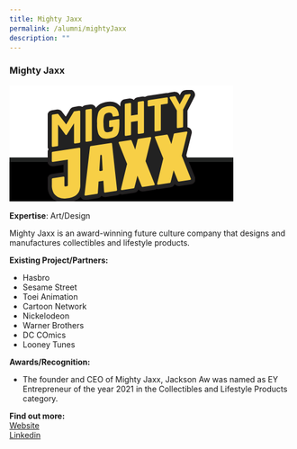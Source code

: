 ```yaml
---
title: Mighty Jaxx
permalink: /alumni/mightyJaxx
description: ""
---
```

### Mighty Jaxx

![Alt text for image on Isomer site](/images/alumni/mightyjaxx.png)

**Expertise**: 
Art/Design

Mighty Jaxx is an award-winning future culture company that designs and manufactures collectibles and lifestyle products.

**Existing Project/Partners:**
* Hasbro
* Sesame Street
* Toei Animation
* Cartoon Network
* Nickelodeon
* Warner Brothers
* DC COmics
* Looney Tunes

**Awards/Recognition:** 
* The founder and CEO of Mighty Jaxx, Jackson Aw was named as EY Entrepreneur of the year 2021 in the Collectibles and Lifestyle Products category.

**Find out more:** \
[Website](https://mightyjaxx.com/)\
[Linkedin](https://www.linkedin.com/company/mighty-jaxx/)